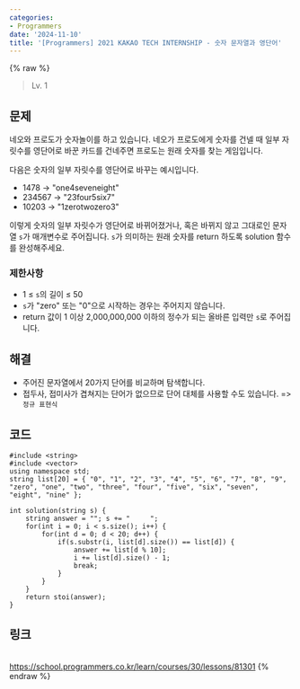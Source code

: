 ```yaml
---
categories:
- Programmers
date: '2024-11-10'
title: '[Programmers] 2021 KAKAO TECH INTERNSHIP - 숫자 문자열과 영단어'
---
```


{% raw %}
> Lv. 1<br>

## 문제
네오와 프로도가 숫자놀이를 하고 있습니다. 네오가 프로도에게 숫자를 건넬 때 일부 자릿수를 영단어로 바꾼 카드를 건네주면 프로도는 원래 숫자를 찾는 게임입니다.  
  
다음은 숫자의 일부 자릿수를 영단어로 바꾸는 예시입니다.

-   1478 → "one4seveneight"
-   234567 → "23four5six7"
-   10203 → "1zerotwozero3"

이렇게 숫자의 일부 자릿수가 영단어로 바뀌어졌거나, 혹은 바뀌지 않고 그대로인 문자열  `s`가 매개변수로 주어집니다.  `s`가 의미하는 원래 숫자를 return 하도록 solution 함수를 완성해주세요.

### 제한사항
-   1 ≤  `s`의 길이 ≤ 50
-   `s`가 "zero" 또는 "0"으로 시작하는 경우는 주어지지 않습니다.
-   return 값이 1 이상 2,000,000,000 이하의 정수가 되는 올바른 입력만  `s`로 주어집니다.

## 해결
- 주어진 문자열에서 20가지 단어를 비교하며 탐색합니다.
- 접두사, 접미사가 겹쳐지는 단어가 없으므로 단어 대체를 사용할 수도 있습니다. => `정규 표현식`

## 코드
```
#include <string>
#include <vector>
using namespace std;
string list[20] = { "0", "1", "2", "3", "4", "5", "6", "7", "8", "9", "zero", "one", "two", "three", "four", "five", "six", "seven", "eight", "nine" };

int solution(string s) {
    string answer = ""; s += "     ";
    for(int i = 0; i < s.size(); i++) {
        for(int d = 0; d < 20; d++) {
            if(s.substr(i, list[d].size()) == list[d]) {
                answer += list[d % 10];
                i += list[d].size() - 1;
                break;
            }
        }
    }
    return stoi(answer);
}
```

## 링크
<br>https://school.programmers.co.kr/learn/courses/30/lessons/81301
{% endraw %}